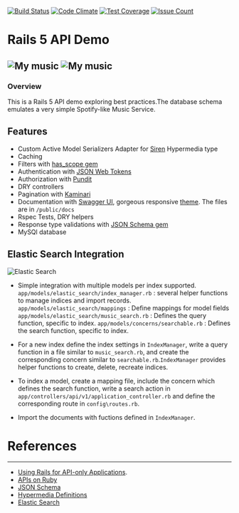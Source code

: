 [![Build Status](https://travis-ci.org/drumaddict/mymusic-rails-api.svg?branch=master)](https://travis-ci.org/drumaddict/mymusic-rails-api)
[![Code Climate](https://codeclimate.com/github/drumaddict/mymusic-rails-api/badges/gpa.svg)](https://codeclimate.com/github/drumaddict/mymusic-rails-api)
[![Test Coverage](https://codeclimate.com/github/drumaddict/mymusic-rails-api/badges/coverage.svg)](https://codeclimate.com/github/drumaddict/mymusic-rails-api/coverage)
[![Issue Count](https://codeclimate.com/github/drumaddict/mymusic-rails-api/badges/issue_count.svg)](https://codeclimate.com/github/drumaddict/mymusic-rails-api)

# Rails 5 API Demo
![My music](https://github.com/drumaddict/mymusic-rails-api/blob/master/mymusic.png)
![My music](https://github.com/drumaddict/mymusic-rails-api/blob/master/docs_screenshot.png)
----
### Overview
This is a Rails 5 API demo exploring best practices.The database schema emulates a very simple Spotify-like Music Service.

## Features
* Custom Active Model Serializers Adapter for [Siren](https://github.com/kevinswiber/siren) Hypermedia type
* Caching
* Filters with [has_scope gem](https://github.com/plataformatec/has_scope)
* Authentication with [JSON Web Tokens](https://jwt.io/)
* Authorization with [Pundit](https://github.com/elabs/pundit)
* DRY controllers
* Pagination with [Kaminari](https://github.com/amatsuda/kaminari)
* Documentation with [Swagger UI](http://swagger.io/swagger-ui/), gorgeous responsive [theme](https://github.com/MartinSahlen/swagger-ui). The files are in `/public/docs`
* Rspec Tests, DRY helpers
* Response type validations with [JSON Schema gem](https://github.com/ruby-json-schema/json-schema)
* MySQl database


## Elastic Search Integration

![Elastic Search](https://github.com/drumaddict/mymusic-rails-api/blob/elastic-search/es.png)

* Simple integration with multiple models per index supported.
`app/models/elastic_search/index_manager.rb` : several helper functions to manage indices and import records.
`app/models/elastic_search/mappings` : Define mappings for model fields
`app/models/elastic_search/music_search.rb` : Defines the query function, specific to index.
`app/models/concerns/searchable.rb` : Defines the search function, specific to index.

* For a new index define the index settings in `IndexManager`, write a query function in a file similar to
`music_search.rb`, and create the corresponding concern similar to `searchable.rb`.`IndexManager` provides
 helper functions to create, delete, recreate indices.
* To index a model, create a mapping file, include the concern which defines the search function, write a
 search action in `app/controllers/api/v1/application_controller.rb` and define the corresponding route in `config\routes.rb`.
* Import the documents with fuctions defined in `IndexManager`.

# References
----
 * [Using Rails for API-only Applications](http://edgeguides.rubyonrails.org/api_app.html).
 * [APIs on Ruby](http://slides.com/filipposvasilakis/apis-on-ruby-and-rails#/)
 * [JSON Schema](http://json-schema.org/)
 * [Hypermedia Definitions](http://hyperschema.org/)
 * [Elastic Search](https://www.elastic.co/)
